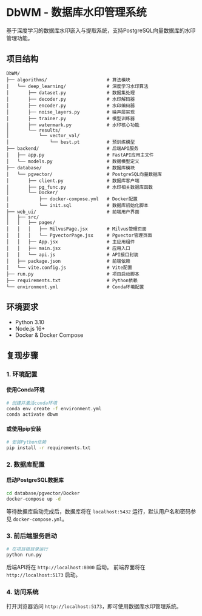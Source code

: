 # DbWM - 数据库水印管理系统

基于深度学习的数据库水印嵌入与提取系统，支持PostgreSQL向量数据库的水印管理功能。

## 项目结构

```
DbWM/
├── algorithms/                      # 算法模块
│   └── deep_learning/               # 深度学习水印算法
│       ├── dataset.py               # 数据集处理
│       ├── decoder.py               # 水印解码器
│       ├── encoder.py               # 水印编码器
│       ├── noise_layers.py          # 噪声层实现
│       ├── trainer.py               # 模型训练器
│       ├── watermark.py             # 水印核心功能
│       └── results/
│           └── vector_val/
│               └── best.pt          # 预训练模型
├── backend/                         # 后端API服务
│   ├── app.py                       # FastAPI应用主文件
│   └── models.py                    # 数据模型定义
├── database/                        # 数据库模块
│   └── pgvector/                    # PostgreSQL向量数据库
│       ├── client.py                # 数据库客户端
│       ├── pg_func.py               # 水印相关数据库函数
│       └── Docker/
│           ├── docker-compose.yml   # Docker配置
│           └── init.sql             # 数据库初始化脚本
├── web_ui/                          # 前端用户界面
│   ├── src/
│   │   ├── pages/
│   │   │   ├── MilvusPage.jsx       # Milvus管理页面
│   │   │   └── PgvectorPage.jsx     # Pgvector管理页面
│   │   ├── App.jsx                  # 主应用组件
│   │   ├── main.jsx                 # 应用入口
│   │   └── api.js                   # API接口封装
│   ├── package.json                 # 前端依赖
│   └── vite.config.js               # Vite配置
├── run.py                           # 项目启动脚本
├── requirements.txt                 # Python依赖
└── environment.yml                  # Conda环境配置
```

## 环境要求

- Python 3.10
- Node.js 16+
- Docker & Docker Compose

## 复现步骤

### 1. 环境配置

#### 使用Conda环境
```bash
# 创建并激活conda环境
conda env create -f environment.yml
conda activate dbwm
```

#### 或使用pip安装
```bash
# 安装Python依赖
pip install -r requirements.txt
```

### 2. 数据库配置

#### 启动PostgreSQL数据库
```bash
cd database/pgvector/Docker
docker-compose up -d
```

等待数据库启动完成后，数据库将在 `localhost:5432` 运行，默认用户名和密码参见 `docker-compose.yml`。

### 3. 前后端服务启动

```bash
# 在项目根目录运行
python run.py
```

后端API将在 `http://localhost:8000` 启动。
前端界面将在 `http://localhost:5173` 启动。


### 4. 访问系统

打开浏览器访问 `http://localhost:5173`，即可使用数据库水印管理系统。
